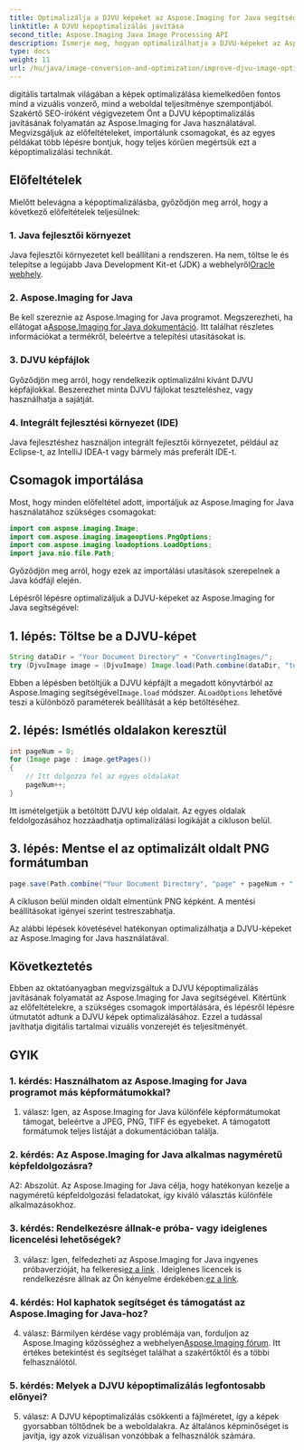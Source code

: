 ```yaml
---
title: Optimalizálja a DJVU képeket az Aspose.Imaging for Java segítségével
linktitle: A DJVU képoptimalizálás javítása
second_title: Aspose.Imaging Java Image Processing API
description: Ismerje meg, hogyan optimalizálhatja a DJVU-képeket az Aspose.Imaging for Java segítségével. Fokozza a vizuális vonzerőt és a teljesítményt erőfeszítés nélkül.
type: docs
weight: 11
url: /hu/java/image-conversion-and-optimization/improve-djvu-image-optimization/
---
```

digitális tartalmak világában a képek optimalizálása kiemelkedően fontos mind a vizuális vonzerő, mind a weboldal teljesítménye szempontjából. Szakértő SEO-íróként végigvezetem Önt a DJVU képoptimalizálás javításának folyamatán az Aspose.Imaging for Java használatával. Megvizsgáljuk az előfeltételeket, importálunk csomagokat, és az egyes példákat több lépésre bontjuk, hogy teljes körűen megértsük ezt a képoptimalizálási technikát.

## Előfeltételek

Mielőtt belevágna a képoptimalizálásba, győződjön meg arról, hogy a következő előfeltételek teljesülnek:

### 1. Java fejlesztői környezet

 Java fejlesztői környezetet kell beállítani a rendszeren. Ha nem, töltse le és telepítse a legújabb Java Development Kit-et (JDK) a webhelyről[Oracle webhely](https://www.oracle.com/java/technologies/javase-downloads).

### 2. Aspose.Imaging for Java

 Be kell szereznie az Aspose.Imaging for Java programot. Megszerezheti, ha ellátogat a[Aspose.Imaging for Java dokumentáció](https://reference.aspose.com/imaging/java/). Itt találhat részletes információkat a termékről, beleértve a telepítési utasításokat is.

### 3. DJVU képfájlok

Győződjön meg arról, hogy rendelkezik optimalizálni kívánt DJVU képfájlokkal. Beszerezhet minta DJVU fájlokat teszteléshez, vagy használhatja a sajátját.

### 4. Integrált fejlesztési környezet (IDE)

Java fejlesztéshez használjon integrált fejlesztői környezetet, például az Eclipse-t, az IntelliJ IDEA-t vagy bármely más preferált IDE-t.

## Csomagok importálása

Most, hogy minden előfeltétel adott, importáljuk az Aspose.Imaging for Java használatához szükséges csomagokat:

```java
import com.aspose.imaging.Image;
import com.aspose.imaging.imageoptions.PngOptions;
import com.aspose.imaging.loadoptions.LoadOptions;
import java.nio.file.Path;
```

Győződjön meg arról, hogy ezek az importálási utasítások szerepelnek a Java kódfájl elején.

Lépésről lépésre optimalizáljuk a DJVU-képeket az Aspose.Imaging for Java segítségével:

## 1. lépés: Töltse be a DJVU-képet

```java
String dataDir = "Your Document Directory" + "ConvertingImages/";
try (DjvuImage image = (DjvuImage) Image.load(Path.combine(dataDir, "test.djvu"), new LoadOptions() {{ setBufferSizeHint(50); }}))
```

 Ebben a lépésben betöltjük a DJVU képfájlt a megadott könyvtárból az Aspose.Imaging segítségével`Image.load` módszer. A`LoadOptions` lehetővé teszi a különböző paraméterek beállítását a kép betöltéséhez.

## 2. lépés: Ismétlés oldalakon keresztül

```java
int pageNum = 0;
for (Image page : image.getPages())
{
    // Itt dolgozza fel az egyes oldalakat
    pageNum++;
}
```

Itt ismételgetjük a betöltött DJVU kép oldalait. Az egyes oldalak feldolgozásához hozzáadhatja optimalizálási logikáját a cikluson belül.

## 3. lépés: Mentse el az optimalizált oldalt PNG formátumban

```java
page.save(Path.combine("Your Document Directory", "page" + pageNum + ".png"), new PngOptions());
```

A cikluson belül minden oldalt elmentünk PNG képként. A mentési beállításokat igényei szerint testreszabhatja.

Az alábbi lépések követésével hatékonyan optimalizálhatja a DJVU-képeket az Aspose.Imaging for Java használatával.

## Következtetés

Ebben az oktatóanyagban megvizsgáltuk a DJVU képoptimalizálás javításának folyamatát az Aspose.Imaging for Java segítségével. Kitértünk az előfeltételekre, a szükséges csomagok importálására, és lépésről lépésre útmutatót adtunk a DJVU képek optimalizálásához. Ezzel a tudással javíthatja digitális tartalmai vizuális vonzerejét és teljesítményét.

## GYIK

### 1. kérdés: Használhatom az Aspose.Imaging for Java programot más képformátumokkal?

1. válasz: Igen, az Aspose.Imaging for Java különféle képformátumokat támogat, beleértve a JPEG, PNG, TIFF és egyebeket. A támogatott formátumok teljes listáját a dokumentációban találja.

### 2. kérdés: Az Aspose.Imaging for Java alkalmas nagyméretű képfeldolgozásra?

A2: Abszolút. Az Aspose.Imaging for Java célja, hogy hatékonyan kezelje a nagyméretű képfeldolgozási feladatokat, így kiváló választás különféle alkalmazásokhoz.

### 3. kérdés: Rendelkezésre állnak-e próba- vagy ideiglenes licencelési lehetőségek?

 3. válasz: Igen, felfedezheti az Aspose.Imaging for Java ingyenes próbaverzióját, ha felkeresi[ez a link](https://releases.aspose.com/) . Ideiglenes licencek is rendelkezésre állnak az Ön kényelme érdekében:[ez a link](https://purchase.aspose.com/temporary-license/).

### 4. kérdés: Hol kaphatok segítséget és támogatást az Aspose.Imaging for Java-hoz?

 4. válasz: Bármilyen kérdése vagy problémája van, forduljon az Aspose.Imaging közösséghez a webhelyen[Aspose.Imaging fórum](https://forum.aspose.com/). Itt értékes betekintést és segítséget találhat a szakértőktől és a többi felhasználótól.

### 5. kérdés: Melyek a DJVU képoptimalizálás legfontosabb előnyei?

5. válasz: A DJVU képoptimalizálás csökkenti a fájlméretet, így a képek gyorsabban töltődnek be a weboldalakra. Az általános képminőséget is javítja, így azok vizuálisan vonzóbbak a felhasználók számára.